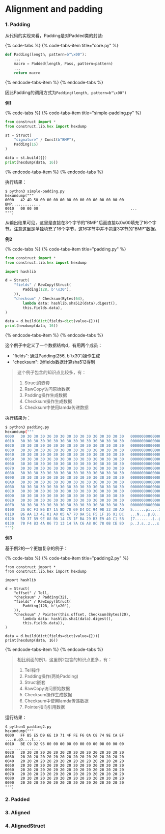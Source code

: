 # Alignment and padding

### 1. Padding

从代码的实现来看，Padding是对Padded类的封装:

{% code-tabs %}
{% code-tabs-item title="core.py" %}
```python
def Padding(length, pattern=b"\x00"):
    ...
    macro = Padded(length, Pass, pattern=pattern)
    ...
    return macro
```
{% endcode-tabs-item %}
{% endcode-tabs %}

因此Padding的调用方式为`Padding(length, pattern=b"\x00")`

**例1**

{% code-tabs %}
{% code-tabs-item title="simple-padding.py" %}
```python
from construct import *
from construct.lib.hex import hexdump

st = Struct(
    "signature" / Const(b"BMP"),
    Padding(16)
)

data = st.build({})
print(hexdump(data, 16))
```
{% endcode-tabs-item %}
{% endcode-tabs %}

执行结果：

```text
$ python3 simple-padding.py
hexundump("""
0000   42 4D 50 00 00 00 00 00 00 00 00 00 00 00 00 00   BMP.............
0010   00 00 00                                          ...
""")
```

从输出结果可见，这里是直接在3个字节的"BMP"后面直接以0x00填充了16个字节。注意这里是单独填充了16个字节，这16字节中并不包含3字节的"BMP"数据。

**例2**

{% code-tabs %}
{% code-tabs-item title="padding.py" %}
```python
from construct import *
from construct.lib.hex import hexdump

import hashlib

d = Struct(
    "fields" / RawCopy(Struct(
        Padding(128, b'\x30'),
    )),
    "checksum" / Checksum(Bytes(64),
        lambda data: hashlib.sha512(data).digest(),
        this.fields.data),
)

data = d.build(dict(fields=dict(value={})))
print(hexdump(data, 16))
```
{% endcode-tabs-item %}
{% endcode-tabs %}

这个例子中定义了一个数据结构d，有用两个成员：

* "fields": 通过Padding\(256, b'\x30'\)操作生成
* "checksum": 对fields数据计算sha512得到

> 这个例子包含的知识点比较多，有：  
> 1. Struct的嵌套  
> 2. RawCopy访问原始数据  
> 3. Padding操作生成数据  
> 4. Checksum操作生成数据  
> 5. Checksum中使用lamda传递数据

执行结果为：

```bash
$ python3 padding.py
hexundump("""
0000   30 30 30 30 30 30 30 30 30 30 30 30 30 30 30 30   0000000000000000
0010   30 30 30 30 30 30 30 30 30 30 30 30 30 30 30 30   0000000000000000
0020   30 30 30 30 30 30 30 30 30 30 30 30 30 30 30 30   0000000000000000
0030   30 30 30 30 30 30 30 30 30 30 30 30 30 30 30 30   0000000000000000
0040   30 30 30 30 30 30 30 30 30 30 30 30 30 30 30 30   0000000000000000
0050   30 30 30 30 30 30 30 30 30 30 30 30 30 30 30 30   0000000000000000
0060   30 30 30 30 30 30 30 30 30 30 30 30 30 30 30 30   0000000000000000
0070   30 30 30 30 30 30 30 30 30 30 30 30 30 30 30 30   0000000000000000
0080   30 30 30 30 30 30 30 30 30 30 30 30 30 30 30 30   0000000000000000
0090   30 30 30 30 30 30 30 30 30 30 30 30 30 30 30 30   0000000000000000
00A0   30 30 30 30 30 30 30 30 30 30 30 30 30 30 30 30   0000000000000000
00B0   30 30 30 30 30 30 30 30 30 30 30 30 30 30 30 30   0000000000000000
00C0   30 30 30 30 30 30 30 30 30 30 30 30 30 30 30 30   0000000000000000
00D0   30 30 30 30 30 30 30 30 30 30 30 30 30 30 30 30   0000000000000000
00E0   30 30 30 30 30 30 30 30 30 30 30 30 30 30 30 30   0000000000000000
00F0   30 30 30 30 30 30 30 30 30 30 30 30 30 30 30 30   0000000000000000
0100   35 0C F3 E6 D7 1A 8D 70 69 D4 DC 94 98 33 30 AD   5......pi....30.
0110   B6 AA 13 4E 01 A0 05 A7 70 9A 51 F5 1F 16 01 DC   ...N....p.Q.....
0120   5D 37 B9 9E 88 B6 14 C5 1F BA 29 B3 E9 40 C1 58   ]7........)..@.X
0130   70 F4 B3 4A 06 73 13 14 7A C6 A8 8C 78 0B CE 8D   p..J.s..z...x...
""")
```

**例3**

基于例2的一个更加复杂的例子：

{% code-tabs %}
{% code-tabs-item title="padding2.py" %}
```text
from construct import *
from construct.lib.hex import hexdump

import hashlib

d = Struct(
    "offset" / Tell,
    "checksum" / Padding(32),
    "fields" / RawCopy(Struct(
        Padding(128, b'\x20'),
    )),
    "checksum" / Pointer(this.offset, Checksum(Bytes(20),
        lambda data: hashlib.sha1(data).digest(),
        this.fields.data)),
)

data = d.build(dict(fields=dict(value={})))
print(hexdump(data, 16))
```
{% endcode-tabs-item %}
{% endcode-tabs %}

> 相比前面的例1，这里例2包含的知识点更多，有：  
> 1. Tell操作  
> 2. Padding操作\(两处Padding\)  
> 3. Struct嵌套  
> 4. RawCopy访问原始数据  
> 5. Checksum操作生成数据  
> 6. Checksum中使用lamda传递数据  
> 7. Pointer指向引用数据

运行结果：

```text
$ python3 padding2.py
hexundump("""
0000   FF B5 E5 D9 6E 19 71 4F FE F6 0A C8 74 9E CA EF   ....n.qO....t...
0010   BE C9 D2 95 00 00 00 00 00 00 00 00 00 00 00 00   ................
0020   20 20 20 20 20 20 20 20 20 20 20 20 20 20 20 20                   
0030   20 20 20 20 20 20 20 20 20 20 20 20 20 20 20 20                   
0040   20 20 20 20 20 20 20 20 20 20 20 20 20 20 20 20                   
0050   20 20 20 20 20 20 20 20 20 20 20 20 20 20 20 20                   
0060   20 20 20 20 20 20 20 20 20 20 20 20 20 20 20 20                   
0070   20 20 20 20 20 20 20 20 20 20 20 20 20 20 20 20                   
0080   20 20 20 20 20 20 20 20 20 20 20 20 20 20 20 20                   
0090   20 20 20 20 20 20 20 20 20 20 20 20 20 20 20 20                   
""")
```

### 2. Padded



### 3. Aligned



### 4. AlignedStruct

